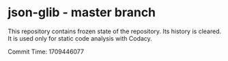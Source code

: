 # json-glib - master branch

This repository contains frozen state of the repository.
Its history is cleared. It is used only for static code
analysis with Codacy.

Commit Time: 1709446077